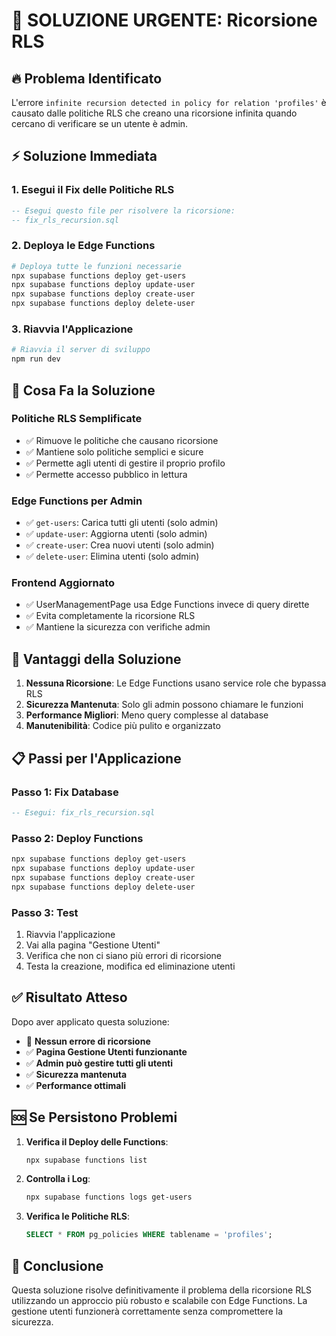 # 🚨 SOLUZIONE URGENTE: Ricorsione RLS

## 🔥 Problema Identificato

L'errore `infinite recursion detected in policy for relation 'profiles'` è causato dalle politiche RLS che creano una ricorsione infinita quando cercano di verificare se un utente è admin.

## ⚡ Soluzione Immediata

### 1. **Esegui il Fix delle Politiche RLS**
```sql
-- Esegui questo file per risolvere la ricorsione:
-- fix_rls_recursion.sql
```

### 2. **Deploya le Edge Functions**
```bash
# Deploya tutte le funzioni necessarie
npx supabase functions deploy get-users
npx supabase functions deploy update-user
npx supabase functions deploy create-user
npx supabase functions deploy delete-user
```

### 3. **Riavvia l'Applicazione**
```bash
# Riavvia il server di sviluppo
npm run dev
```

## 🔧 Cosa Fa la Soluzione

### **Politiche RLS Semplificate**
- ✅ Rimuove le politiche che causano ricorsione
- ✅ Mantiene solo politiche semplici e sicure
- ✅ Permette agli utenti di gestire il proprio profilo
- ✅ Permette accesso pubblico in lettura

### **Edge Functions per Admin**
- ✅ `get-users`: Carica tutti gli utenti (solo admin)
- ✅ `update-user`: Aggiorna utenti (solo admin)
- ✅ `create-user`: Crea nuovi utenti (solo admin)
- ✅ `delete-user`: Elimina utenti (solo admin)

### **Frontend Aggiornato**
- ✅ UserManagementPage usa Edge Functions invece di query dirette
- ✅ Evita completamente la ricorsione RLS
- ✅ Mantiene la sicurezza con verifiche admin

## 🎯 Vantaggi della Soluzione

1. **Nessuna Ricorsione**: Le Edge Functions usano service role che bypassa RLS
2. **Sicurezza Mantenuta**: Solo gli admin possono chiamare le funzioni
3. **Performance Migliori**: Meno query complesse al database
4. **Manutenibilità**: Codice più pulito e organizzato

## 📋 Passi per l'Applicazione

### **Passo 1: Fix Database**
```sql
-- Esegui: fix_rls_recursion.sql
```

### **Passo 2: Deploy Functions**
```bash
npx supabase functions deploy get-users
npx supabase functions deploy update-user
npx supabase functions deploy create-user
npx supabase functions deploy delete-user
```

### **Passo 3: Test**
1. Riavvia l'applicazione
2. Vai alla pagina "Gestione Utenti"
3. Verifica che non ci siano più errori di ricorsione
4. Testa la creazione, modifica ed eliminazione utenti

## ✅ Risultato Atteso

Dopo aver applicato questa soluzione:

- 🚫 **Nessun errore di ricorsione**
- ✅ **Pagina Gestione Utenti funzionante**
- ✅ **Admin può gestire tutti gli utenti**
- ✅ **Sicurezza mantenuta**
- ✅ **Performance ottimali**

## 🆘 Se Persistono Problemi

1. **Verifica il Deploy delle Functions**:
   ```bash
   npx supabase functions list
   ```

2. **Controlla i Log**:
   ```bash
   npx supabase functions logs get-users
   ```

3. **Verifica le Politiche RLS**:
   ```sql
   SELECT * FROM pg_policies WHERE tablename = 'profiles';
   ```

## 🎉 Conclusione

Questa soluzione risolve definitivamente il problema della ricorsione RLS utilizzando un approccio più robusto e scalabile con Edge Functions. La gestione utenti funzionerà correttamente senza compromettere la sicurezza.
